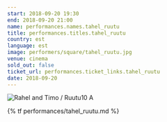 ```yaml
---
start: 2018-09-20 19:30
end: 2018-09-20 21:00
name: performances.names.tahel_ruutu
title: performances.titles.tahel_ruutu
country: est
language: est
image: performers/square/tahel_ruutu.jpg
venue: cinema
sold_out: false
ticket_url: performances.ticket_links.tahel_ruutu
date: 2018-09-20
---
```


<picture>
    <source media="(min-width: 1200px)" srcset="{% asset performers/wide/tahel_ruutu.jpg @path %}">
    <source media="(min-width: 768px)" srcset="{% asset performers/wide/tahel_ruutu.jpg @path %}">
    <img src="{% asset performers/square/tahel_ruutu.jpg @path %}" alt="Rahel and Timo / Ruutu10 A">
</picture>

{% tf performances/tahel_ruutu.md %}

